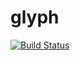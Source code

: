 # glyph

[![Build Status](https://travis-ci.org/Ambrosys/glyph.svg?branch=master)](https://travis-ci.org/Ambrosys/glyph)
